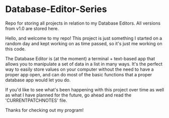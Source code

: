 # Database-Editor-Series
Repo for storing all projects in relation to my Database Editors. All versions from v1.0 are stored here.

Hello, and welcome to my repo! This project is just something I started on a random day and kept working on as time passed, so it's just me working on this code.

The Database Editor is (at the moment) a terminal + text-based app that allows you to manipulate a set of data in a list in many ways. It's the perfect way to easily store values on your computer without the need to have a proper app open, and can do most of the basic functions that a proper database app would let you do.

If you'd like to see what's been happening with this project over time as well as what I have planned for the future, go ahead and read the 'CURRENTPATCHNOTES' file.

Thanks for checking out my program!
